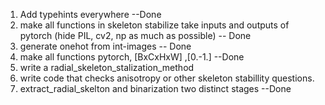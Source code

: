 1. Add typehints everywhere --Done
2. make all functions in skeleton stabilize take inputs and outputs of pytorch 
   (hide PIL, cv2, np as much as possible) -- Done
3. generate onehot from int-images -- Done
4. make all functions pytorch, [BxCxHxW] ,[0.-1.] --Done
5. write a radial_skeleton_stalization_method
6. write code that checks anisotropy or other skeleton stabillity questions.
7. extract_radial_skelton and binarization two distinct stages --Done
